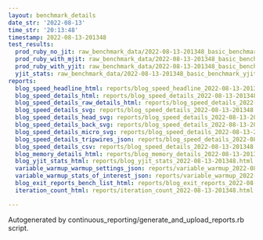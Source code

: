 ```yaml
---
layout: benchmark_details
date_str: '2022-08-13'
time_str: '20:13:48'
timestamp: 2022-08-13-201348
test_results:
  prod_ruby_no_jit: raw_benchmark_data/2022-08-13-201348_basic_benchmark_prod_ruby_no_jit.json
  prod_ruby_with_mjit: raw_benchmark_data/2022-08-13-201348_basic_benchmark_prod_ruby_with_mjit.json
  prod_ruby_with_yjit: raw_benchmark_data/2022-08-13-201348_basic_benchmark_prod_ruby_with_yjit.json
  yjit_stats: raw_benchmark_data/2022-08-13-201348_basic_benchmark_yjit_stats.json
reports:
  blog_speed_headline_html: reports/blog_speed_headline_2022-08-13-201348.html
  blog_speed_details_html: reports/blog_speed_details_2022-08-13-201348.html
  blog_speed_details_raw_details_html: reports/blog_speed_details_2022-08-13-201348.raw_details.html
  blog_speed_details_svg: reports/blog_speed_details_2022-08-13-201348.svg
  blog_speed_details_head_svg: reports/blog_speed_details_2022-08-13-201348.head.svg
  blog_speed_details_back_svg: reports/blog_speed_details_2022-08-13-201348.back.svg
  blog_speed_details_micro_svg: reports/blog_speed_details_2022-08-13-201348.micro.svg
  blog_speed_details_tripwires_json: reports/blog_speed_details_2022-08-13-201348.tripwires.json
  blog_speed_details_csv: reports/blog_speed_details_2022-08-13-201348.csv
  blog_memory_details_html: reports/blog_memory_details_2022-08-13-201348.html
  blog_yjit_stats_html: reports/blog_yjit_stats_2022-08-13-201348.html
  variable_warmup_warmup_settings_json: reports/variable_warmup_2022-08-13-201348.warmup_settings.json
  variable_warmup_stats_of_interest_json: reports/variable_warmup_2022-08-13-201348.stats_of_interest.json
  blog_exit_reports_bench_list_html: reports/blog_exit_reports_2022-08-13-201348.bench_list.html
  iteration_count_html: reports/iteration_count_2022-08-13-201348.html

---
```

Autogenerated by continuous_reporting/generate_and_upload_reports.rb script.
